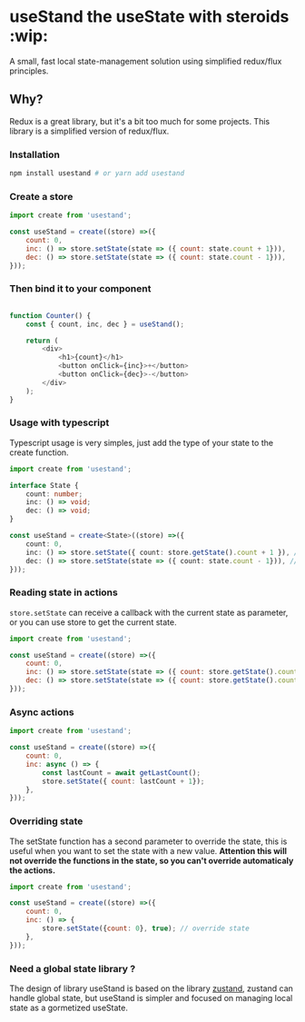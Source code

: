 # useStand the useState with steroids :wip:

A small, fast local state-management solution using simplified redux/flux principles.

## Why?

Redux is a great library, but it's a bit too much for some projects. This library is a simplified version of redux/flux.

### Installation

```bash
npm install usestand # or yarn add usestand
```

### Create a store

```javascript
import create from 'usestand';

const useStand = create((store) =>({
    count: 0,
    inc: () => store.setState(state => ({ count: state.count + 1})),
    dec: () => store.setState(state => ({ count: state.count - 1})),
}));

```

### Then bind it to your component

```javascript

function Counter() {
    const { count, inc, dec } = useStand();

    return (
        <div>
            <h1>{count}</h1>
            <button onClick={inc}>+</button>
            <button onClick={dec}>-</button>
        </div>
    );
}

```

### Usage with typescript

Typescript usage is very simples, just add the type of your state to the create function.

```typescript
import create from 'usestand';

interface State {
    count: number;
    inc: () => void;
    dec: () => void;
}

const useStand = create<State>((store) =>({
    count: 0,
    inc: () => store.setState({ count: store.getState().count + 1 }), // direct getState
    dec: () => store.setState(state => ({ count: state.count - 1})), // getState in callback
}));
```


### Reading state in actions
``store.setState`` can receive a callback with the current state as parameter, or you can use store to get the current state.

```javascript
import create from 'usestand';

const useStand = create((store) =>({
    count: 0,
    inc: () => store.setState(state => ({ count: store.getState().count + 1})),
    dec: () => store.setState(state => ({ count: store.getState().count - 1})),
}));

```

### Async actions

```javascript
import create from 'usestand';

const useStand = create((store) =>({
    count: 0,
    inc: async () => {
        const lastCount = await getLastCount();
        store.setState({ count: lastCount + 1});
    },
}));
```

### Overriding state
The setState function has a second parameter to override the state, this is useful when you want to set the state with a new value.
**Attention this will not override the functions in the state, so you can't override automaticaly the actions.**

```javascript
import create from 'usestand';

const useStand = create((store) =>({
    count: 0,
    inc: () => {
        store.setState({count: 0}, true); // override state
    },
}));
```

### Need a global state library ?

The design of library useStand is based on the library [zustand](https://github.com/pmndrs/zustand), zustand can handle global state, but useStand is simpler and focused on managing local state as a gormetized useState.

